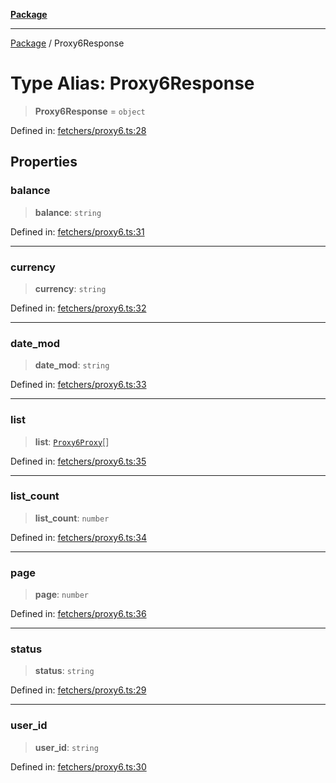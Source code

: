 [**Package**](../README.md)

***

[Package](../globals.md) / Proxy6Response

# Type Alias: Proxy6Response

> **Proxy6Response** = `object`

Defined in: [fetchers/proxy6.ts:28](https://github.com/AlexXanderGrib/proxy-master/blob/ca5aa337e3a3c6ac87453a9ce0f2477b801f4bc9/src/fetchers/proxy6.ts#L28)

## Properties

### balance

> **balance**: `string`

Defined in: [fetchers/proxy6.ts:31](https://github.com/AlexXanderGrib/proxy-master/blob/ca5aa337e3a3c6ac87453a9ce0f2477b801f4bc9/src/fetchers/proxy6.ts#L31)

***

### currency

> **currency**: `string`

Defined in: [fetchers/proxy6.ts:32](https://github.com/AlexXanderGrib/proxy-master/blob/ca5aa337e3a3c6ac87453a9ce0f2477b801f4bc9/src/fetchers/proxy6.ts#L32)

***

### date\_mod

> **date\_mod**: `string`

Defined in: [fetchers/proxy6.ts:33](https://github.com/AlexXanderGrib/proxy-master/blob/ca5aa337e3a3c6ac87453a9ce0f2477b801f4bc9/src/fetchers/proxy6.ts#L33)

***

### list

> **list**: [`Proxy6Proxy`](Proxy6Proxy.md)[]

Defined in: [fetchers/proxy6.ts:35](https://github.com/AlexXanderGrib/proxy-master/blob/ca5aa337e3a3c6ac87453a9ce0f2477b801f4bc9/src/fetchers/proxy6.ts#L35)

***

### list\_count

> **list\_count**: `number`

Defined in: [fetchers/proxy6.ts:34](https://github.com/AlexXanderGrib/proxy-master/blob/ca5aa337e3a3c6ac87453a9ce0f2477b801f4bc9/src/fetchers/proxy6.ts#L34)

***

### page

> **page**: `number`

Defined in: [fetchers/proxy6.ts:36](https://github.com/AlexXanderGrib/proxy-master/blob/ca5aa337e3a3c6ac87453a9ce0f2477b801f4bc9/src/fetchers/proxy6.ts#L36)

***

### status

> **status**: `string`

Defined in: [fetchers/proxy6.ts:29](https://github.com/AlexXanderGrib/proxy-master/blob/ca5aa337e3a3c6ac87453a9ce0f2477b801f4bc9/src/fetchers/proxy6.ts#L29)

***

### user\_id

> **user\_id**: `string`

Defined in: [fetchers/proxy6.ts:30](https://github.com/AlexXanderGrib/proxy-master/blob/ca5aa337e3a3c6ac87453a9ce0f2477b801f4bc9/src/fetchers/proxy6.ts#L30)
